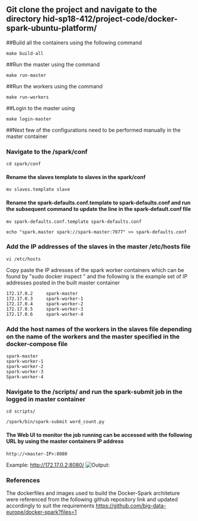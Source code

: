 ## Git clone the project and navigate to the directory hid-sp18-412/project-code/docker-spark-ubuntu-platform/

##Build all the containers using the following command 
	
	make build-all

##Run the master using the command 

	make run-master

##Run the workers using the command 

	make run-workers 

##Login to the master using 

	make login-master

##Next few of the configurations need to be performed manually in the master container 

### Navigate to the /spark/conf
	
	cd spark/conf

#### Rename the slaves template to slaves in the spark/conf  

	mv slaves.template slave 

#### Rename the spark-defaults.conf.template to spark-defaults.conf and run the subsequent command to update the line in the spark-default.conf file

	mv spark-defaults.conf.template spark-defaults.conf

	echo "spark.master spark://spark-master:7077" >> spark-defaults.conf

### Add the IP addresses of the slaves in the master /etc/hosts file 
	
	vi /etc/hosts 

Copy paste the IP adresses of the spark worker containers which can be found by "sudo docker inspect <container-name>" and the following is the example set of IP addresses posted in the built master container 

	172.17.0.2     spark-master
	172.17.0.3     spark-worker-1
	172.17.0.4     spark-worker-2
	172.17.0.5     spark-worker-3
	172.17.0.6     spark-worker-4

### Add the host names of the workers in the slaves file depending on the name of the workers and the master specified in the docker-compose file  

	spark-master
    spark-worker-1
	spark-worker-2
	spark-worker-3
	Spark-worker-4


### Navigate to the /scripts/ and run the spark-submit job in the logged in master container 

	cd scripts/

	/spark/bin/spark-submit word_count.py 

#### The Web UI to monitor the job running can be accessed with the following URL by using the master containers IP address 

	http://<master-IP>:8080
Example:
	http://172.17.0.2:8080/
	![Output:](https://www.dropbox.com/s/flids2li7gmt2je/Docker-Spark-Results.PNG?dl=0)

### References 
The dockerfiles and images used to build the Docker-Spark architeture  
were referenced from the following github repository link and updated accordingly 
to suit the requirements https://github.com/big-data-europe/docker-spark?files=1
